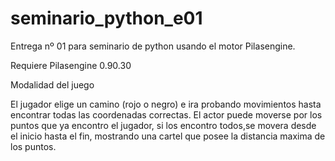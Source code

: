 # seminario_python_e01
Entrega nº 01 para seminario de python usando el motor Pilasengine.

Requiere Pilasengine 0.90.30

Modalidad del juego 

El jugador elige un camino (rojo o negro) e ira probando movimientos hasta encontrar todas las coordenadas correctas.
  El actor puede moverse por los puntos que ya encontro el jugador, si los encontro todos,se movera desde
el inicio hasta el fin, mostrando una cartel que posee la distancia maxima de los puntos.
